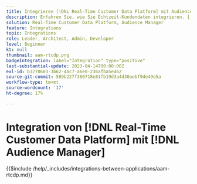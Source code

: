 ```yaml
---
title: Integrieren [!DNL Real-Time Customer Data Platform] mit Audience Manager
description: Erfahren Sie, wie Sie Echtzeit-Kundendaten integrieren. [!DNL Platform] mit Audience Manager.
solution: Real-Time Customer Data Platform, Audience Manager
feature: Integrations
topic: Integrations
role: Leader, Architect, Admin, Developer
level: Beginner
kt: null
thumbnail: aam-rtcdp.png
badgeIntegration: label="Integration" type="positive"
last-substantial-update: 2023-04-14T00:00:00Z
exl-id: b3270603-3b62-4ac7-a6e0-236afba5e462
source-git-commit: 509b227f360718e81fb19d3a4d30aebf9de49e5a
workflow-type: tm+mt
source-wordcount: '17'
ht-degree: 17%

---
```


# Integration von [!DNL Real-Time Customer Data Platform] mit [!DNL Audience Manager]

{{$include /help/_includes/integrations-between-applications/aam-rtcdp.md}}
